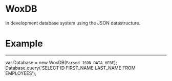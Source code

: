# WoxDB

In development database system using the JSON datastructure.

# Example
----------
var Database = new WoxDB(```Parsed JSON DATA HERE```);<br>
Database.query('SELECT ID FIRST_NAME LAST_NAME FROM EMPLOYEES');
